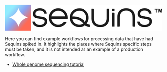 ![Sequins](logo.png)

Here you can find example workflows for processing data that have had Sequins
spiked in. It highlights the places where Sequins specific steps must be taken,
and it is not intended as an example of a production workflow.

- [Whole genome sequencing tutorial](wgs/wgs_tutorial.md)
